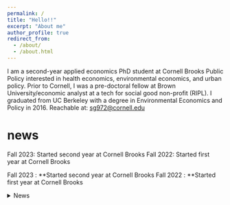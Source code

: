 ```yaml
---
permalink: /
title: "Hello!!"
excerpt: "About me"
author_profile: true
redirect_from: 
  - /about/
  - /about.html
---
```


I am a second-year applied economics PhD student at Cornell Brooks Public Policy interested in health economics, environmental economics, and urban policy. Prior to Cornell, I was a pre-doctoral fellow at Brown University/economic analyst at a tech for social good non-profit (RIPL). I graduated from UC Berkeley with a degree in Environmental Economics and Policy in 2016. Reachable at: sg972@cornell.edu

# news 
Fall 2023:    Started second year at Cornell Brooks
Fall 2022:    Started first year at Cornell Brooks

Fall 2023
:   **Started second year at Cornell Brooks 
Fall 2022
:   **Started first year at Cornell Brooks


<details>
<summary>News</summary>
<br>
Fall 2022 
</details>
